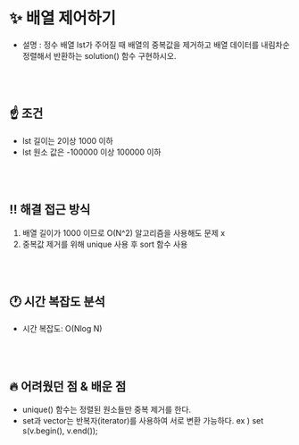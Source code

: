# ✨ 배열 제어하기
- 설명 : 정수 배열 lst가 주어질 때 배열의 중복값을 제거하고 배열 데이터를 내림차순 정렬해서 반환하는 solution() 함수 구현하시오.

<br><br>

## ☝️ 조건
- lst 길이는 2이상 1000 이하
- lst 원소 값은 -100000 이상 100000 이하

<br><br>

## ‼️ 해결 접근 방식
1. 배열 길이가 1000 이므로 O(N^2) 알고리즘을 사용해도 문제 x
2. 중복값 제거를 위해 unique 사용 후 sort 함수 사용


<br><br>

## 🕐 시간 복잡도 분석
- 시간 복잡도: O(Nlog N)


<br><br>

## 🔥 어려웠던 점 & 배운 점
- unique() 함수는 정렬된 원소들만 중복 제거를 한다.
- set과 vector는 반복자(iterator)를 사용하여 서로 변환 가능하다. ex ) set<int> s(v.begin(), v.end());